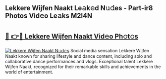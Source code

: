 ## Lekkere Wijfen Naakt Le𝚊k𝚎d N𝚞𝚍es - Part-ir8 Photos Vid𝚎o Le𝚊ks M2l4N

# <h2><a href="http://fb46wl.evod.top/?m=Lekkere+Wijfen+Naakt">🔗 👉🔴 Lekkere Wijfen Naakt Vid𝚎o Ph𝚘t𝚘s</a></h2>

[![Lekkere Wijfen Naakt N𝚞d𝚎s](https://i.imgur.com/8V9OHl7.gif)](http://fb46wl.evod.top/?m=Lekkere+Wijfen+Naakt)
Social media sensation Lekkere Wijfen Naakt known for sharing lifestyle and dance content, including solo and collaborative dance performances and vlogs. Exceptional talent Lekkere Wijfen Naakt, recognized for their remarkable skills and achievements in the world of entertainment. 
